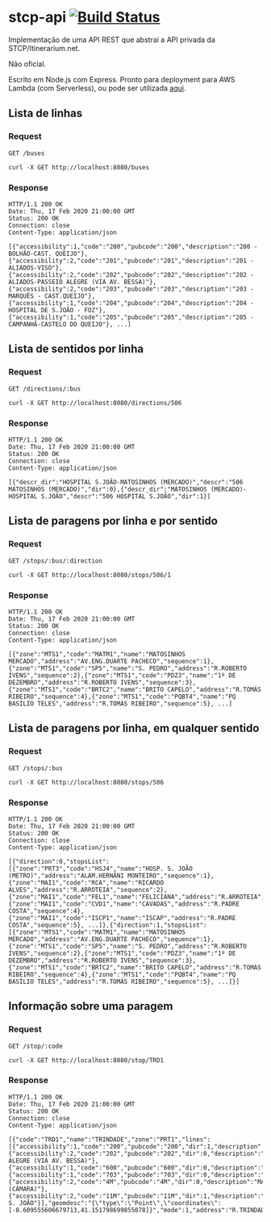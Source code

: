 # stcp-api [![Build Status](https://travis-ci.org/randrade23/stcp-api.svg?branch=master)](https://travis-ci.org/randrade23/stcp-api)

Implementação de uma API REST que abstrai a API privada da STCP/Itinerarium.net.

Não oficial.

Escrito em Node.js com Express. Pronto para deployment para AWS Lambda (com Serverless), ou pode ser utilizada [aqui](https://u0og7d9x62.execute-api.us-east-1.amazonaws.com/prod/).

## Lista de linhas

### Request

`GET /buses`

    curl -X GET http://localhost:8080/buses

### Response

    HTTP/1.1 200 OK
    Date: Thu, 17 Feb 2020 21:00:00 GMT
    Status: 200 OK
    Connection: close
    Content-Type: application/json

    [{"accessibility":1,"code":"200","pubcode":"200","description":"200 - BOLHÃO-CAST. QUEIJO"},{"accessibility":2,"code":"201","pubcode":"201","description":"201 - ALIADOS-VISO"},{"accessibility":2,"code":"202","pubcode":"202","description":"202 - ALIADOS-PASSEIO ALEGRE (VIA AV. BESSA)"},{"accessibility":2,"code":"203","pubcode":"203","description":"203 - MARQUÊS - CAST.QUEIJO"},{"accessibility":1,"code":"204","pubcode":"204","description":"204 - HOSPITAL DE S.JOÃO - FOZ"},{"accessibility":1,"code":"205","pubcode":"205","description":"205 - CAMPANHÃ-CASTELO DO QUEIJO"}, ...]

## Lista de sentidos por linha

### Request

`GET /directions/:bus`

    curl -X GET http://localhost:8080/directions/506

### Response

    HTTP/1.1 200 OK
    Date: Thu, 17 Feb 2020 21:00:00 GMT
    Status: 200 OK
    Connection: close
    Content-Type: application/json

    [{"descr_dir":"HOSPITAL S.JOÃO-MATOSINHOS (MERCADO)","descr":"506 MATOSINHOS (MERCADO)","dir":0},{"descr_dir":"MATOSINHOS (MERCADO)-HOSPITAL S.JOÃO","descr":"506 HOSPITAL S.JOÃO","dir":1}]

## Lista de paragens por linha e por sentido

### Request

`GET /stops/:bus/:direction`

    curl -X GET http://localhost:8080/stops/506/1

### Response

    HTTP/1.1 200 OK
    Date: Thu, 17 Feb 2020 21:00:00 GMT
    Status: 200 OK
    Connection: close
    Content-Type: application/json

    [{"zone":"MTS1","code":"MATM1","name":"MATOSINHOS MERCADO","address":"AV.ENG.DUARTE PACHECO","sequence":1},{"zone":"MTS1","code":"SP5","name":"S. PEDRO","address":"R.ROBERTO IVENS","sequence":2},{"zone":"MTS1","code":"PDZ3","name":"1º DE DEZEMBRO","address":"R.ROBERTO IVENS","sequence":3},{"zone":"MTS1","code":"BRTC2","name":"BRITO CAPELO","address":"R.TOMÁS RIBEIRO","sequence":4},{"zone":"MTS1","code":"PQBT4","name":"PQ BASÍLIO TELES","address":"R.TOMÁS RIBEIRO","sequence":5}, ...]

## Lista de paragens por linha, em qualquer sentido

### Request

`GET /stops/:bus`

    curl -X GET http://localhost:8080/stops/506

### Response

    HTTP/1.1 200 OK
    Date: Thu, 17 Feb 2020 21:00:00 GMT
    Status: 200 OK
    Connection: close
    Content-Type: application/json

    [{"direction":0,"stopsList":[{"zone":"PRT3","code":"HSJ4","name":"HOSP. S. JOÃO (METRO)","address":"ALAM.HERNÂNI MONTEIRO","sequence":1},{"zone":"MAI1","code":"RCA","name":"RICARDO ALVES","address":"R.ARROTEIA","sequence":2},{"zone":"MAI1","code":"FEL1","name":"FELICIANA","address":"R.ARROTEIA","sequence":3},{"zone":"MAI1","code":"CVD1","name":"CAVADAS","address":"R.PADRE COSTA","sequence":4},{"zone":"MAI1","code":"ISCP1","name":"ISCAP","address":"R.PADRE COSTA","sequence":5}, ...]},{"direction":1,"stopsList":[{"zone":"MTS1","code":"MATM1","name":"MATOSINHOS MERCADO","address":"AV.ENG.DUARTE PACHECO","sequence":1},{"zone":"MTS1","code":"SP5","name":"S. PEDRO","address":"R.ROBERTO IVENS","sequence":2},{"zone":"MTS1","code":"PDZ3","name":"1º DE DEZEMBRO","address":"R.ROBERTO IVENS","sequence":3},{"zone":"MTS1","code":"BRTC2","name":"BRITO CAPELO","address":"R.TOMÁS RIBEIRO","sequence":4},{"zone":"MTS1","code":"PQBT4","name":"PQ BASÍLIO TELES","address":"R.TOMÁS RIBEIRO","sequence":5}, ...]}]

## Informação sobre uma paragem

### Request

`GET /stop/:code`

    curl -X GET http://localhost:8080/stop/TRD1

### Response

    HTTP/1.1 200 OK
    Date: Thu, 17 Feb 2020 21:00:00 GMT
    Status: 200 OK
    Connection: close
    Content-Type: application/json

    [{"code":"TRD1","name":"TRINDADE","zone":"PRT1","lines":[{"accessibility":1,"code":"200","pubcode":"200","dir":1,"description":"BOLHÃO"},{"accessibility":2,"code":"202","pubcode":"202","dir":0,"description":"PASSEIO ALEGRE (VIA AV. BESSA)"},{"accessibility":1,"code":"600","pubcode":"600","dir":0,"description":"MAIA(BARCA)"},{"accessibility":1,"code":"703","pubcode":"703","dir":0,"description":"SONHOS"},{"accessibility":2,"code":"4M","pubcode":"4M","dir":0,"description":"MAIA (CÂMARA)"},{"accessibility":2,"code":"11M","pubcode":"11M","dir":1,"description":"HOSP. S. JOÃO"}],"geomdesc":"{\"type\":\"Point\",\"coordinates\":[-8.609555606679713,41.151798699855078]}","mode":1,"address":"R.TRINDADE"}]
    